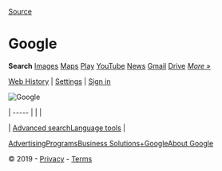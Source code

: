 
[Source](http://www.google.com "Permalink to Google")

# Google

**Search** [Images][1] [Maps][2] [Play][3] [YouTube][4] [News][5] [Gmail][6] [Drive][7] [_More_ »][8]

[Web History][9] | [Settings][10] | [Sign in][11]



![Google][12]


| ----- |
|   |


 | [Advanced search][13][Language tools][14] |



[AdvertisingPrograms][15][Business Solutions][16][+Google][17][About Google][18]

© 2019 - [Privacy][19] \- [Terms][20]

[1]: http://www.google.com/imghp?hl=en&tab=wi
[2]: http://maps.google.com/maps?hl=en&tab=wl
[3]: https://play.google.com/?hl=en&tab=w8
[4]: http://www.youtube.com/?gl=US&tab=w1
[5]: http://news.google.com/nwshp?hl=en&tab=wn
[6]: https://mail.google.com/mail/?tab=wm
[7]: https://drive.google.com/?tab=wo
[8]: https://www.google.com/intl/en/about/products?tab=wh
[9]: http://www.google.com/history/optout?hl=en
[10]: /preferences?hl=en
[11]: https://accounts.google.com/ServiceLogin?hl=en&passive=true&continue=http://www.google.com/
[12]: http://www.google.com/images/branding/googlelogo/1x/googlelogo_white_background_color_272x92dp.png
[13]: /advanced_search?hl=en&authuser=0
[14]: /language_tools?hl=en&authuser=0
[15]: http://www.google.com/intl/en/ads/
[16]: http://www.google.com/services/
[17]: https://plus.google.com/116899029375914044550
[18]: http://www.google.com/intl/en/about.html
[19]: http://www.google.com/intl/en/policies/privacy/
[20]: http://www.google.com/intl/en/policies/terms/


